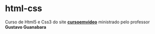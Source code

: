 # html-css
 Curso de Html5 e Css3 do site [**cursoemvideo**](https://cursoemvideo.com) ministrado pelo professor **Gustavo Guanabara**

